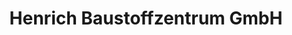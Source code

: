 ---
title: "Henrich Baustoffzentrum GmbH"
url: /siegburg/henrich-baustoffzentrum-gmbh/
shop: Baumarkt
---